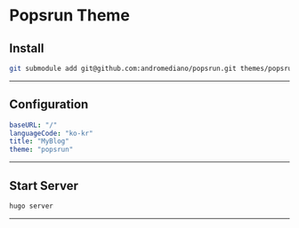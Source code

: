# Popsrun Theme

## Install

```sh
git submodule add git@github.com:andromediano/popsrun.git themes/popsrun
```
---

## Configuration

```yaml
baseURL: "/"
languageCode: "ko-kr"
title: "MyBlog"
theme: "popsrun"
```
---

## Start Server

```sh
hugo server
```
---